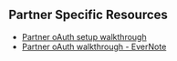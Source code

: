 ## Partner Specific Resources

*  [Partner oAuth setup walkthrough](https://github.com/skaboy71/AdobeSign-resources/blob/master/more/Partner%20oAuth%20Walkthrough.md)
*  [Partner oAuth walkthrough - EverNote](https://www.evernote.com/l/AgVqJ3PjUXpGcLC_Ht4RfPO6079UxKtxvdQ)
